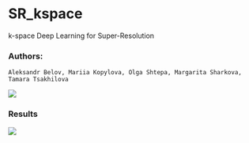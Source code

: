 # SR_kspace
k-space Deep Learning for Super-Resolution

### Authors:
```
Aleksandr Belov, Mariia Kopylova, Olga Shtepa, Margarita Sharkova, Tamara Tsakhilova
```

![](https://github.com/albellov/SR_kspace/blob/master/images/scheme_white.png?raw=true)



### Results


![](https://github.com/albellov/SR_kspace/blob/master/images/result.png?raw=true)
